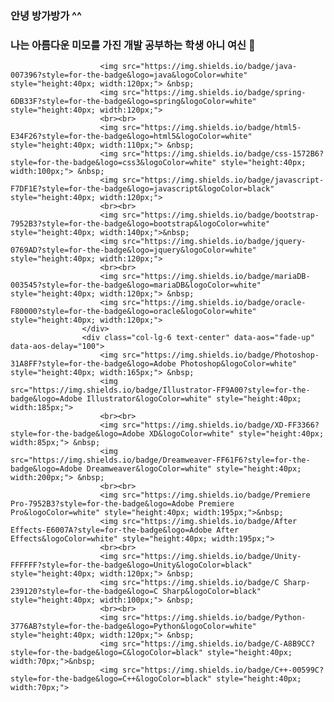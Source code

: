 ### 안녕 방가방가 ^^
### 나는 아름다운 미모를 가진 개발 공부하는 학생 아니 여신 👋

<!--
**yujin981126/yujin981126** is a ✨ _special_ ✨ repository because its `README.md` (this file) appears on your GitHub profile.
Here are some ideas to get you started:
- 🔭 I’m currently working on ...
- 🌱 I’m currently learning ...
- 👯 I’m looking to collaborate on ...
- 🤔 I’m looking for help with ...
- 💬 Ask me about ...
- 📫 How to reach me: ...
- 😄 Pronouns: ...
- ⚡ Fun fact: ...
-->

                        <img src="https://img.shields.io/badge/java-007396?style=for-the-badge&logo=java&logoColor=white" style="height:40px; width:120px;"> &nbsp;
                        <img src="https://img.shields.io/badge/spring-6DB33F?style=for-the-badge&logo=spring&logoColor=white" style="height:40px; width:120px;">
                        <br><br>
                        <img src="https://img.shields.io/badge/html5-E34F26?style=for-the-badge&logo=html5&logoColor=white" style="height:40px; width:110px;"> &nbsp;
                        <img src="https://img.shields.io/badge/css-1572B6?style=for-the-badge&logo=css3&logoColor=white" style="height:40px; width:100px;"> &nbsp;
                        <img src="https://img.shields.io/badge/javascript-F7DF1E?style=for-the-badge&logo=javascript&logoColor=black" style="height:40px; width:120px;">
                        <br><br>
                        <img src="https://img.shields.io/badge/bootstrap-7952B3?style=for-the-badge&logo=bootstrap&logoColor=white" style="height:40px; width:140px;">&nbsp;
                        <img src="https://img.shields.io/badge/jquery-0769AD?style=for-the-badge&logo=jquery&logoColor=white" style="height:40px; width:120px;">
                        <br><br>
                        <img src="https://img.shields.io/badge/mariaDB-003545?style=for-the-badge&logo=mariaDB&logoColor=white" style="height:40px; width:120px;"> &nbsp;
                        <img src="https://img.shields.io/badge/oracle-F80000?style=for-the-badge&logo=oracle&logoColor=white" style="height:40px; width:120px;">
                    </div>
                    <div class="col-lg-6 text-center" data-aos="fade-up" data-aos-delay="100">
                        <img src="https://img.shields.io/badge/Photoshop-31A8FF?style=for-the-badge&logo=Adobe Photoshop&logoColor=white" style="height:40px; width:165px;"> &nbsp;
                        <img src="https://img.shields.io/badge/Illustrator-FF9A00?style=for-the-badge&logo=Adobe Illustrator&logoColor=white" style="height:40px; width:185px;">
                        <br><br>
                        <img src="https://img.shields.io/badge/XD-FF3366?style=for-the-badge&logo=Adobe XD&logoColor=white" style="height:40px; width:85px;"> &nbsp;
                        <img src="https://img.shields.io/badge/Dreamweaver-FF61F6?style=for-the-badge&logo=Adobe Dreamweaver&logoColor=white" style="height:40px; width:200px;"> &nbsp;
                        <br><br>
                        <img src="https://img.shields.io/badge/Premiere Pro-7952B3?style=for-the-badge&logo=Adobe Premiere Pro&logoColor=white" style="height:40px; width:195px;">&nbsp;
                        <img src="https://img.shields.io/badge/After Effects-E6007A?style=for-the-badge&logo=Adobe After Effects&logoColor=white" style="height:40px; width:195px;">
                        <br><br>
                        <img src="https://img.shields.io/badge/Unity-FFFFFF?style=for-the-badge&logo=Unity&logoColor=black" style="height:40px; width:120px;"> &nbsp;
                        <img src="https://img.shields.io/badge/C Sharp-239120?style=for-the-badge&logo=C Sharp&logoColor=black" style="height:40px; width:100px;"> &nbsp;
                        <br><br>
                        <img src="https://img.shields.io/badge/Python-3776AB?style=for-the-badge&logo=Python&logoColor=white" style="height:40px; width:120px;"> &nbsp;
                        <img src="https://img.shields.io/badge/C-A8B9CC?style=for-the-badge&logo=C&logoColor=black" style="height:40px; width:70px;">&nbsp;
                        <img src="https://img.shields.io/badge/C++-00599C?style=for-the-badge&logo=C++&logoColor=black" style="height:40px; width:70px;">
